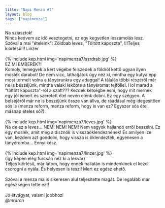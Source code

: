 ```yaml
---
title: "Napi Menza #7"
layout: blog
tags: ["napimenza"]
---
```


Na sziasztok!<br>
Nincs kedvem az idő vesztegetni, ez egy kegyetlen leszámolás lesz.<br>
Szóval a mai "ételeink": Zöldbab leves, "Töltött káposzta", !!!Teljes kiörlésű!!! Linzer<br>
<br>
{% include kep.html img='napimenza7/szrdrab.jpg' %}<br>
EZ MI EMBEREK?!<br>
Komoly, lemegyek a kert végébe felszedek a földről kettő ugyan ilyen moslék darabot! De nem vicc, láthatjátok úgy néz ki, mintha egy kutya épp most termelt volna a tányérunkra egy adaggal! A tálalás többi részéről már ne is beszéjünk, mintha valaki leköpte a tányéromat tejföllel. Hol marad a "töltött káposzta"-ról a szaft??? Kezdek kétségbe esni, hogy mit mernek egy jól ismert és szeretett étel nevén elénk dobni. Ez egy szégyen. A belsejéről már ne is beszéjünk össze van állva, de ráadásul még idegesítően sós is (menza reform, menza reform, hogy is van ez? Egyszer sós étel, másnap ételes só?).<br><br>
{% include kep.html img='napimenza7/leves.jpg' %}<br>
Na de ez a leves... NEM! NEM! NEM! Nem vagyok hajlandó erről beszélni. Ez egy moslék, amit még a disznók is visszaöklendeznének! És amilyen íze van, kezdem azt gondolni, hogy vissza is öklendezték, egyenesen a tányéromba... Ennyi kész.
<br><br>
{% include kep.html img='napimenza7/linzer.jpg' %}<br>
(így képen elég furcsán néz ki a lekvár)<br>
Teljes kiőrlésű, már látom, hogy ennek hallatán is mindenkinek el kezd csorogni a nyála. És helyesen is teszi! Mert ez egész ehető. 
<br><br>
Szóval a menza ma is sikeresen alul teljesítette magát. De legalább már egészségen tette ezt!
<br>
<br>
Jó étvágyat, valami jobbhoz!<br>
<i>@mraron</i>

